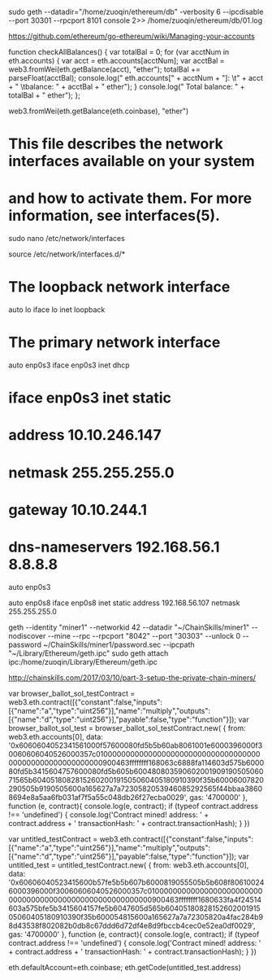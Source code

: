 sudo geth --datadir="/home/zuoqin/ethereum/db" -verbosity 6 --ipcdisable --port 30301 --rpcport 8101 console 2>> /home/zuoqin/ethereum/db/01.log


https://github.com/ethereum/go-ethereum/wiki/Managing-your-accounts


function checkAllBalances() {
    var totalBal = 0;
    for (var acctNum in eth.accounts) {
        var acct = eth.accounts[acctNum];
        var acctBal = web3.fromWei(eth.getBalance(acct), "ether");
        totalBal += parseFloat(acctBal);
        console.log("  eth.accounts[" + acctNum + "]: \t" + acct + " \tbalance: " + acctBal + " ether");
    }
    console.log("  Total balance: " + totalBal + " ether");
};

web3.fromWei(eth.getBalance(eth.coinbase), "ether")







# This file describes the network interfaces available on your system
# and how to activate them. For more information, see interfaces(5).



sudo nano /etc/network/interfaces


source /etc/network/interfaces.d/*

# The loopback network interface
auto lo
iface lo inet loopback

# The primary network interface
auto enp0s3
iface enp0s3 inet dhcp
# iface enp0s3 inet static
# address 10.10.246.147
# netmask 255.255.255.0
# gateway 10.10.244.1
# dns-nameservers 192.168.56.1 8.8.8.8
auto enp0s3


auto enp0s8
iface enp0s8 inet static
address 192.168.56.107
netmask 255.255.255.0





geth --identity "miner1" --networkid 42 --datadir "~/ChainSkills/miner1" --nodiscover --mine --rpc --rpcport "8042" --port "30303" --unlock 0 --password ~/ChainSkills/miner1/password.sec --ipcpath "~/Library/Ethereum/geth.ipc"
sudo geth attach ipc:/home/zuoqin/Library/Ethereum/geth.ipc



http://chainskills.com/2017/03/10/part-3-setup-the-private-chain-miners/




var browser_ballot_sol_testContract = web3.eth.contract([{"constant":false,"inputs":[{"name":"a","type":"uint256"}],"name":"multiply","outputs":[{"name":"d","type":"uint256"}],"payable":false,"type":"function"}]);
var browser_ballot_sol_test = browser_ballot_sol_testContract.new(
   {
     from: web3.eth.accounts[0], 
     data: '0x6060604052341561000f57600080fd5b5b60ab8061001e6000396000f30060606040526000357c0100000000000000000000000000000000000000000000000000000000900463ffffffff168063c6888fa114603d575b600080fd5b3415604757600080fd5b605b60048080359060200190919050506071565b6040518082815260200191505060405180910390f35b60006007820290505b9190505600a165627a7a7230582053946085292565f44bbaa38608694e8a5aa6fb031af7f5a55c048db26f27ecba0029', 
     gas: '4700000'
   }, function (e, contract){
    console.log(e, contract);
    if (typeof contract.address !== 'undefined') {
         console.log('Contract mined! address: ' + contract.address + ' transactionHash: ' + contract.transactionHash);
    }
 })





var untitled_testContract = web3.eth.contract([{"constant":false,"inputs":[{"name":"a","type":"uint256"}],"name":"multiply","outputs":[{"name":"d","type":"uint256"}],"payable":false,"type":"function"}]);
var untitled_test = untitled_testContract.new(
   {
     from: web3.eth.accounts[0],
     data: '0x60606040523415600b57fe5b5b607b6000819055505b5b608f806100246000396000f30060606040526000357c0100000000000000000000000000000000000000000000000000000000900463ffffffff1680633fa4f24514603a575bfe5b3415604157fe5b6047605d565b6040518082815260200191505060405180910390f35b600054815600a165627a7a72305820a4fac284b98d43538f802082b0db8c67ddd6d72df4e8d9fbccb4cec0e52ea0df0029',
     gas: '4700000'
   }, function (e, contract){
    console.log(e, contract);
    if (typeof contract.address !== 'undefined') {
         console.log('Contract mined! address: ' + contract.address + ' transactionHash: ' + contract.transactionHash);
    }
 })

eth.defaultAccount=eth.coinbase;
eth.getCode(untitled_test.address)